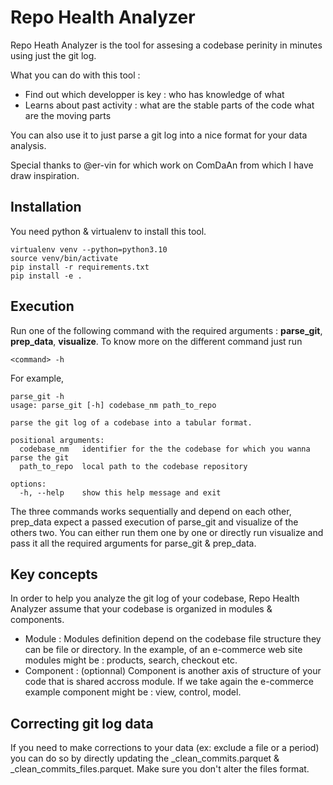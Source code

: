 # Repo Health Analyzer

Repo Heath Analyzer is the tool for assesing a codebase perinity in minutes using just the git log.

What you can do with this tool :

- Find out which developper is key : who has knowledge of what
- Learns about past activity : what are the stable parts of the code what are the moving parts

You can also use it to just parse a git log into a nice format for your data analysis.

Special thanks to @er-vin for which work on ComDaAn from which I have draw inspiration.

## Installation

You need python & virtualenv to install this tool.

```
virtualenv venv --python=python3.10
source venv/bin/activate
pip install -r requirements.txt
pip install -e .
```

## Execution

Run one of the following command with the required arguments : **parse_git**, **prep_data**, **visualize**. To know more on the different command just run 

```
<command> -h
```

For example,

```
parse_git -h
usage: parse_git [-h] codebase_nm path_to_repo

parse the git log of a codebase into a tabular format.

positional arguments:
  codebase_nm   identifier for the the codebase for which you wanna parse the git
  path_to_repo  local path to the codebase repository

options:
  -h, --help    show this help message and exit
```

The three commands works sequentially and depend on each other, prep_data expect a passed execution of parse_git and visualize of the others two.
You can either run them one by one or directly run visualize and pass it all the required arguments for parse_git & prep_data.

## Key concepts

In order to help you analyze the git log of your codebase, Repo Health Analyzer assume that your codebase is organized in modules & components. 

- Module : Modules definition depend on the codebase file structure they can be file or directory. In the example, of an e-commerce web site modules might be : products, search, checkout etc.
- Component : (optionnal) Component is another axis of structure of your code that is shared accross module. If we take again the e-commerce example component might be : view, control, model.

## Correcting git log data

If you need to make corrections to your data (ex: exclude a file or a period) you can do so by directly updating the <codebase>_clean_commits.parquet & <codebase>_clean_commits_files.parquet. Make sure you don't alter the files format.